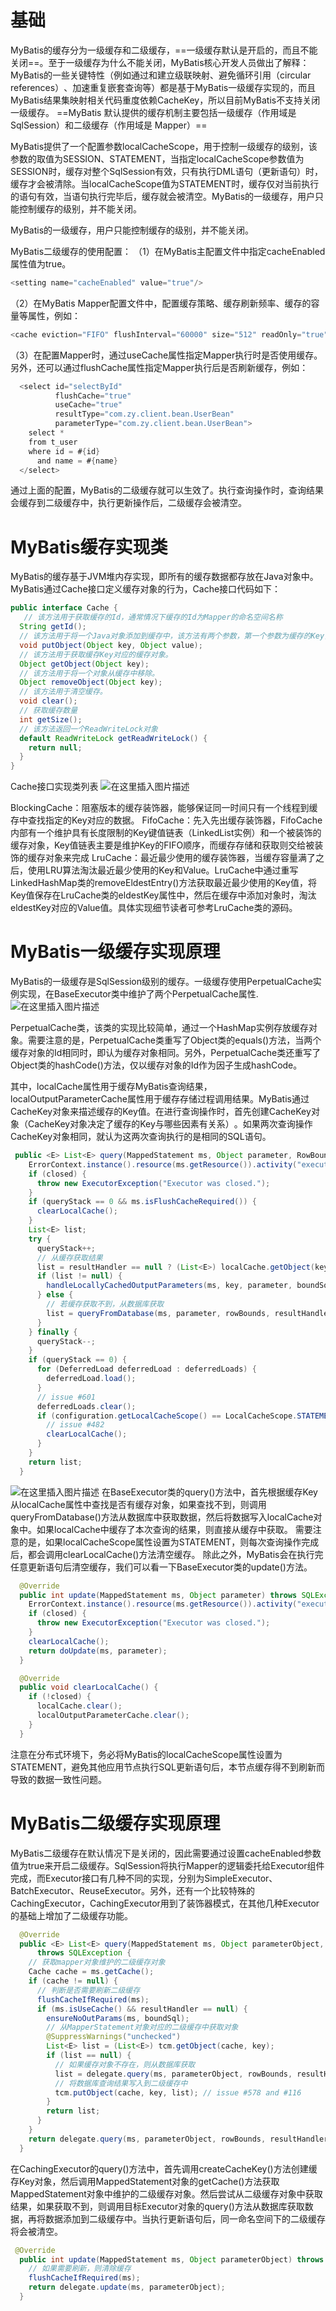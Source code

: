 

# 基础
MyBatis的缓存分为一级缓存和二级缓存，==一级缓存默认是开启的，而且不能关闭==。至于一级缓存为什么不能关闭，MyBatis核心开发人员做出了解释：MyBatis的一些关键特性（例如通过<association>和<collection>建立级联映射、避免循环引用（circular references）​、加速重复嵌套查询等）都是基于MyBatis一级缓存实现的，而且MyBatis结果集映射相关代码重度依赖CacheKey，所以目前MyBatis不支持关闭一级缓存。
==MyBatis 默认提供的缓存机制主要包括一级缓存（作用域是 SqlSession）和二级缓存（作用域是 Mapper）==

MyBatis提供了一个配置参数localCacheScope，用于控制一级缓存的级别，该参数的取值为SESSION、STATEMENT，当指定localCacheScope参数值为SESSION时，缓存对整个SqlSession有效，只有执行DML语句（更新语句）时，缓存才会被清除。当localCacheScope值为STATEMENT时，缓存仅对当前执行的语句有效，当语句执行完毕后，缓存就会被清空。MyBatis的一级缓存，用户只能控制缓存的级别，并不能关闭。


MyBatis的一级缓存，用户只能控制缓存的级别，并不能关闭。

MyBatis二级缓存的使用配置：
（1）在MyBatis主配置文件中指定cacheEnabled属性值为true。

```java
<setting name="cacheEnabled" value="true"/>
```
（2）在MyBatis Mapper配置文件中，配置缓存策略、缓存刷新频率、缓存的容量等属性，例如：

```java
<cache eviction="FIFO" flushInterval="60000" size="512" readOnly="true" />
```
（3）在配置Mapper时，通过useCache属性指定Mapper执行时是否使用缓存。另外，还可以通过flushCache属性指定Mapper执行后是否刷新缓存，例如：

```java
  <select id="selectById"
          flushCache="true"
          useCache="true"
          resultType="com.zy.client.bean.UserBean"
          parameterType="com.zy.client.bean.UserBean">
    select *
    from t_user
    where id = #{id}
      and name = #{name}
  </select>
```
通过上面的配置，MyBatis的二级缓存就可以生效了。执行查询操作时，查询结果会缓存到二级缓存中，执行更新操作后，二级缓存会被清空。
# MyBatis缓存实现类

MyBatis的缓存基于JVM堆内存实现，即所有的缓存数据都存放在Java对象中。MyBatis通过Cache接口定义缓存对象的行为，Cache接口代码如下：

```java
public interface Cache {
   // 该方法用于获取缓存的Id，通常情况下缓存的Id为Mapper的命名空间名称
  String getId();
  // 该方法用于将一个Java对象添加到缓存中，该方法有两个参数，第一个参数为缓存的Key，即CacheKey的实例；第二个参数为需要缓存的对象。
  void putObject(Object key, Object value);
  // 该方法用于获取缓存Key对应的缓存对象。
  Object getObject(Object key);
  // 该方法用于将一个对象从缓存中移除。
  Object removeObject(Object key);
  // 该方法用于清空缓存。
  void clear();
  // 获取缓存数量
  int getSize();
  // 该方法返回一个ReadWriteLock对象
  default ReadWriteLock getReadWriteLock() {
    return null;
  }
}

```
Cache接口实现类列表
![在这里插入图片描述](https://i-blog.csdnimg.cn/direct/436b41b8fe6b4116ba8784c20adbb8c8.png)

BlockingCache：阻塞版本的缓存装饰器，能够保证同一时间只有一个线程到缓存中查找指定的Key对应的数据。
FifoCache：先入先出缓存装饰器，FifoCache内部有一个维护具有长度限制的Key键值链表（LinkedList实例）和一个被装饰的缓存对象，Key值链表主要是维护Key的FIFO顺序，而缓存存储和获取则交给被装饰的缓存对象来完成
LruCache：最近最少使用的缓存装饰器，当缓存容量满了之后，使用LRU算法淘汰最近最少使用的Key和Value。LruCache中通过重写LinkedHashMap类的removeEldestEntry()方法获取最近最少使用的Key值，将Key值保存在LruCache类的eldestKey属性中，然后在缓存中添加对象时，淘汰eldestKey对应的Value值。具体实现细节读者可参考LruCache类的源码。

# MyBatis一级缓存实现原理
MyBatis的一级缓存是SqlSession级别的缓存。一级缓存使用PerpetualCache实例实现，在BaseExecutor类中维护了两个PerpetualCache属性.
![在这里插入图片描述](https://github.com/zwzhangyu/mybatis-repo/blob/main/img/1.png)

PerpetualCache类，该类的实现比较简单，通过一个HashMap实例存放缓存对象。需要注意的是，PerpetualCache类重写了Object类的equals()方法，当两个缓存对象的Id相同时，即认为缓存对象相同。另外，PerpetualCache类还重写了Object类的hashCode()方法，仅以缓存对象的Id作为因子生成hashCode。

其中，localCache属性用于缓存MyBatis查询结果，localOutputParameterCache属性用于缓存存储过程调用结果。MyBatis通过CacheKey对象来描述缓存的Key值。在进行查询操作时，首先创建CacheKey对象（CacheKey对象决定了缓存的Key与哪些因素有关系）​。如果两次查询操作CacheKey对象相同，就认为这两次查询执行的是相同的SQL语句。

```java
 public <E> List<E> query(MappedStatement ms, Object parameter, RowBounds rowBounds, ResultHandler resultHandler, CacheKey key, BoundSql boundSql) throws SQLException {
    ErrorContext.instance().resource(ms.getResource()).activity("executing a query").object(ms.getId());
    if (closed) {
      throw new ExecutorException("Executor was closed.");
    }
    if (queryStack == 0 && ms.isFlushCacheRequired()) {
      clearLocalCache();
    }
    List<E> list;
    try {
      queryStack++;
      // 从缓存获取结果
      list = resultHandler == null ? (List<E>) localCache.getObject(key) : null;
      if (list != null) {
        handleLocallyCachedOutputParameters(ms, key, parameter, boundSql);
      } else {
        // 若缓存获取不到，从数据库获取
        list = queryFromDatabase(ms, parameter, rowBounds, resultHandler, key, boundSql);
      }
    } finally {
      queryStack--;
    }
    if (queryStack == 0) {
      for (DeferredLoad deferredLoad : deferredLoads) {
        deferredLoad.load();
      }
      // issue #601
      deferredLoads.clear();
      if (configuration.getLocalCacheScope() == LocalCacheScope.STATEMENT) {
        // issue #482
        clearLocalCache();
      }
    }
    return list;
  }
```
![在这里插入图片描述](https://i-blog.csdnimg.cn/direct/c8158d78186549a18fcf7857dff0d9ce.png)
在BaseExecutor类的query()方法中，首先根据缓存Key从localCache属性中查找是否有缓存对象，如果查找不到，则调用queryFromDatabase()方法从数据库中获取数据，然后将数据写入localCache对象中。如果localCache中缓存了本次查询的结果，则直接从缓存中获取。
需要注意的是，如果localCacheScope属性设置为STATEMENT，则每次查询操作完成后，都会调用clearLocalCache()方法清空缓存。
除此之外，MyBatis会在执行完任意更新语句后清空缓存，我们可以看一下BaseExecutor类的update()方法。

```java
  @Override
  public int update(MappedStatement ms, Object parameter) throws SQLException {
    ErrorContext.instance().resource(ms.getResource()).activity("executing an update").object(ms.getId());
    if (closed) {
      throw new ExecutorException("Executor was closed.");
    }
    clearLocalCache();
    return doUpdate(ms, parameter);
  }
```

```java
  @Override
  public void clearLocalCache() {
    if (!closed) {
      localCache.clear();
      localOutputParameterCache.clear();
    }
  }
```
注意在分布式环境下，务必将MyBatis的localCacheScope属性设置为STATEMENT，避免其他应用节点执行SQL更新语句后，本节点缓存得不到刷新而导致的数据一致性问题。
# MyBatis二级缓存实现原理

MyBatis二级缓存在默认情况下是关闭的，因此需要通过设置cacheEnabled参数值为true来开启二级缓存。SqlSession将执行Mapper的逻辑委托给Executor组件完成，而Executor接口有几种不同的实现，分别为SimpleExecutor、BatchExecutor、ReuseExecutor。另外，还有一个比较特殊的CachingExecutor，CachingExecutor用到了装饰器模式，在其他几种Executor的基础上增加了二级缓存功能。

```java
  @Override
  public <E> List<E> query(MappedStatement ms, Object parameterObject, RowBounds rowBounds, ResultHandler resultHandler, CacheKey key, BoundSql boundSql)
      throws SQLException {
    // 获取mapper对象维护的二级缓存对象
    Cache cache = ms.getCache();
    if (cache != null) {
      // 判断是否需要刷新二级缓存
      flushCacheIfRequired(ms);
      if (ms.isUseCache() && resultHandler == null) {
        ensureNoOutParams(ms, boundSql);
        // 从MapperStatement对象对应的二级缓存中获取对象
        @SuppressWarnings("unchecked")
        List<E> list = (List<E>) tcm.getObject(cache, key);
        if (list == null) {
          // 如果缓存对象不存在，则从数据库获取
          list = delegate.query(ms, parameterObject, rowBounds, resultHandler, key, boundSql);
          // 将数据库查询结果写入到二级缓存中
          tcm.putObject(cache, key, list); // issue #578 and #116
        }
        return list;
      }
    }
    return delegate.query(ms, parameterObject, rowBounds, resultHandler, key, boundSql);
  }
```
在CachingExecutor的query()方法中，首先调用createCacheKey()方法创建缓存Key对象，然后调用MappedStatement对象的getCache()方法获取MappedStatement对象中维护的二级缓存对象。然后尝试从二级缓存对象中获取结果，如果获取不到，则调用目标Executor对象的query()方法从数据库获取数据，再将数据添加到二级缓存中。当执行更新语句后，同一命名空间下的二级缓存将会被清空。

```java
 @Override
  public int update(MappedStatement ms, Object parameterObject) throws SQLException {
    // 如果需要刷新，则清除缓存
    flushCacheIfRequired(ms);
    return delegate.update(ms, parameterObject);
  }
```
